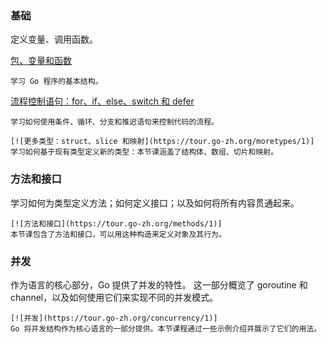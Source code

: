 ### 基础
定义变量、调用函数。

[包、变量和函数](https://tour.go-zh.org/basics/1)
~~~
学习 Go 程序的基本结构。
~~~

[流程控制语句：for、if、else、switch 和 defer](https://tour.go-zh.org/flowcontrol/1)
~~~
学习如何使用条件、循环、分支和推迟语句来控制代码的流程。
~~~
~~~
[![更多类型：struct、slice 和映射](https://tour.go-zh.org/moretypes/1)]
学习如何基于现有类型定义新的类型：本节课涵盖了结构体、数组、切片和映射。
~~~

### 方法和接口
学习如何为类型定义方法；如何定义接口；以及如何将所有内容贯通起来。
~~~
[![方法和接口](https://tour.go-zh.org/methods/1)]
本节课包含了方法和接口，可以用这种构造来定义对象及其行为。
~~~

### 并发
作为语言的核心部分，Go 提供了并发的特性。
这一部分概览了 goroutine 和 channel，以及如何使用它们来实现不同的并发模式。

~~~
[![并发](https://tour.go-zh.org/concurrency/1)]
Go 将并发结构作为核心语言的一部分提供。本节课程通过一些示例介绍并展示了它们的用法。
~~~
